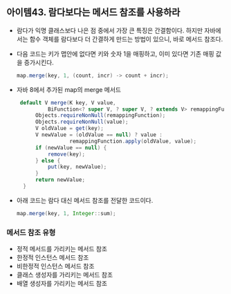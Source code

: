
## 아이템43. 람다보다는 메서드 참조를 사용하라
- 람다가 익명 클래스보다 나은 점 중에서 가장 큰 특징은 간결함이다. 하지만 자바에서는 함수 객체를 람다보다 더 간결하게 만드는 방법이 있으니, 바로 메서드 참조다.
- 다음 코드는 키가 맵안에 없다면 키와 숫자 1을 매핑하고, 이미 있다면 기존 매핑 값을 증가시킨다.
  ```java
  map.merge(key, 1, (count, incr) -> count + incr);
  ```
  
- 자바 8에서 추가된 map의 merge 메서드
  ```java
   default V merge(K key, V value,
            BiFunction<? super V, ? super V, ? extends V> remappingFunction) {
        Objects.requireNonNull(remappingFunction);
        Objects.requireNonNull(value);
        V oldValue = get(key);
        V newValue = (oldValue == null) ? value :
                   remappingFunction.apply(oldValue, value);
        if (newValue == null) {
            remove(key);
        } else {
            put(key, newValue);
        }
        return newValue;
    }
  ```

- 아래 코드는 람다 대신 메서드 참조를 전달한 코드이다.
  ```java
  map.merge(key, 1, Integer::sum);
  ```

### 메서드 참조 유형
- 정적 메서드를 가리키는 메서드 참조
- 한정적 인스턴스 메서드 참조
- 비한정적 인스턴스 메서드 참조
- 클래스 생성자를 가리키는 메서드 참조
- 배열 생성자를 가리키는 메서드 참조
  
